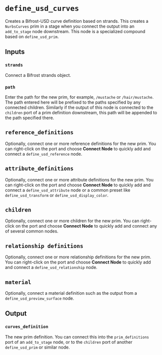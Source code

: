 # `define_usd_curves`

Creates a Bifrost-USD curve definition based on strands. This creates a `NurbsCurves` prim in a stage when you connect the output into an `add_to_stage` node downstream. This node is a specialized compound based on `define_usd_prim`.

## Inputs

### `strands`

Connect a Bifrost strands object.

### `path`

Enter the path for the new prim, for example, `/mustache` or `/hair/mustache`. The path entered here will be prefixed to the paths specified by any connected children. Similarly if the output of this node is connected to the `children` port of a prim definition downstream, this path will be appended to the path specified there.

## `reference_definitions`

Optionally, connect one or more reference definitions for the new prim. You can right-click on the port and choose **Connect Node** to quickly add and connect a `define_usd_reference` node.

## `attribute_definitions`

Optionally, connect one or more attribute definitions for the new prim. You can right-click on the port and choose **Connect Node** to quickly add and connect a `define_usd_attribute` node or a common preset like `define_usd_transform` or `define_usd_display_color`.

## `children`

Optionally, connect one or more children for the new prim.  You can right-click on the port and choose **Connect Node** to quickly add and connect any of several common nodes.

## `relationship definitions`

Optionally, connect one or more relationship definitions for the new prim. You can right-click on the port and choose **Connect Node** to quickly add and connect a `define_usd_relationship` node.

## `material`

Optionally, connect a material definition such as the output from a `define_usd_preview_surface` node.

## Output

### `curves_definition`

The new prim definition. You can connect this into the `prim_definitions` port of an `add_to_stage` node, or to the `children` port of another `define_usd_prim` or similar node.
